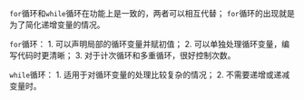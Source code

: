 `for`循环和`while`循环在功能上是一致的，两者可以相互代替；
`for`循环的出现就是为了简化递增变量的情况。

`for`循环：
    1. 可以声明局部的循环变量并赋初值；
    2. 可以单独处理循环变量，编写代码时更清晰；
    3. 对于计次循环和多重循环，很好控制次数。

`while`循环：
    1. 适用于对循环变量的处理比较复杂的情况；
    2. 不需要递增或递减变量时。